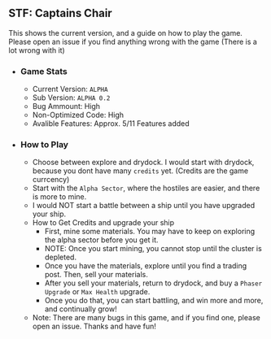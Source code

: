## STF: Captains Chair

This shows the current version, and a guide on how to play the game.
Please open an issue if you find anything wrong with the game (There is a lot wrong with it)

- ### Game Stats
    - Current Version: `ALPHA`
    - Sub Version: `ALPHA 0.2`
    - Bug Ammount: High
    - Non-Optimized Code: High
    - Avalible Features: Approx. 5/11 Features added
- ### How to Play
  - Choose between explore and drydock. I would start with drydock, because you dont have many `credits` yet. (Credits are the game currcency)
  - Start with the `Alpha Sector`, where the hostiles are easier, and there is more to mine.
  - I would NOT start a battle between a ship until you have upgraded your ship.
  - How to Get Credits and upgrade your ship
    - First, mine some materials. You may have to keep on exploring the alpha sector before you get it.
    - NOTE: Once you start mining, you cannot stop until the cluster is depleted.
    - Once you have the materials, explore until you find a trading post. Then, sell your materials.
    - After you sell your materials, return to drydock, and buy a `Phaser Upgrade` or `Max Health` upgrade.
    - Once you do that, you can start battling, and win more and more, and continually grow!
  - Note: There are many bugs in this game, and if you find one, please open an issue. Thanks and have fun!
